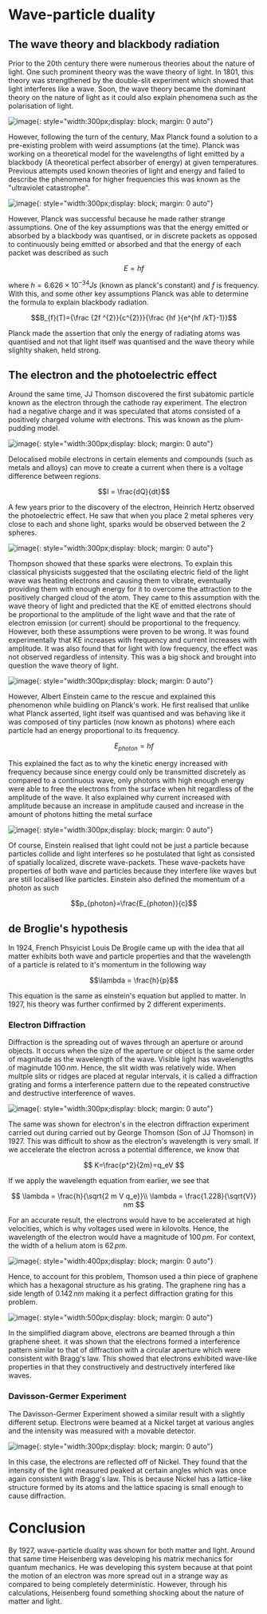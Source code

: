# Wave-particle duality

## The wave theory and blackbody radiation

Prior to the 20th century there were numerous theories about the nature of light. One such prominent theory was the wave theory of light. In 1801, this theory was strengthened by the double-slit experiment which showed that light interferes like a wave. Soon, the wave theory became the dominant theory on the nature of light as it could also explain phenomena such as the polarisation of light.

![image](img/double_slit.png){: style="width:300px;display: block; margin: 0 auto"}

However, following the turn of the century, Max Planck found a solution to a pre-existing problem with weird assumptions (at the time). Planck was working on a theoretical model for the wavelengths of light emitted by a blackbody (A theoretical perfect absorber of energy) at given temperatures. Previous attempts used known theories of light and energy and failed to describe the phenomena for higher frequencies this was known as the "ultraviolet catastrophe".

![image](img/blackbody.svg){: style="width:300px;display: block; margin: 0 auto"}

However, Planck was successful because he made rather strange assumptions. One of the key assumptions was that the energy emitted or absorbed by a blackbody was quantised, or in discrete packets as opposed to continuously being emitted or absorbed and that the energy of each packet was described as such

$$E=hf$$

where $h = 6.626 \times {10}^{-34} Js$ (known as planck's constant) and $f$ is frequency. With this, and some other key assumptions Planck was able to determine the formula to explain blackbody radiation.

$$B_{f}(T)={\frac {2f ^{2}}{c^{2}}}{\frac {hf }{e^{hf /kT}-1}}$$

Planck made the assertion that only the energy of radiating atoms was quantised and not that light itself was quantised and the wave theory while slighlty shaken, held strong.

## The electron and the photoelectric effect

Around the same time, JJ Thomson discovered the first subatomic particle known as the electron through the cathode ray experiment. The electron had a negative charge and it was speculated that atoms consisted of a positively charged volume with electrons. This was known as the plum-pudding model.

![image](img/plum_pudding.jpg){: style="width:300px;display: block; margin: 0 auto"}

Delocalised mobile electrons in certain elements and compounds (such as metals and alloys) can move to create a current when there is a voltage difference between regions.

$$I = \frac{dQ}{dt}$$

A few years prior to the discovery of the electron, Heinrich Hertz observed the photoelectric effect. He saw that when you place 2 metal spheres very close to each and shone light, sparks would be observed between the 2 spheres.

![image](img/photoelectric.png){: style="width:300px;display: block; margin: 0 auto"}

Thompson showed that these sparks were electrons. To explain this classical physicists suggested that the oscilating electric field of the light wave was heating electrons and causing them to vibrate, eventually providing them with enough energy for it to overcome the attraction to the positively charged cloud of the atom. They came to this assumption with the wave theory of light and predicted that the KE of emitted electrons should be proportional to the amplitude of the light wave and that the rate of electron emission (or current) should be proportional to the frequency. However, both these assumptions were proven to be wrong. It was found experimentally that KE increases with frequency and current increases with amplitude. It was also found that for light with low frequency, the effect was not observed regardless of intensity. This was a big shock and brought into question the wave theory of light.

![image](img/albert.jpg){: style="width:300px;display: block; margin: 0 auto"}

However, Albert Einstein came to the rescue and explained this phenomenon while buidling on Planck's work. He first realised that unlike what Planck asserted, light itself was quantised and was behaving like it was composed of tiny particles (now known as photons) where each particle had an energy proportional to its frequency.

$${E}_{photon}=hf$$

This explained the fact as to why the kinetic energy increased with frequency because since energy could only be transmitted discretely as compared to a continuous wave, only photons with high enough energy were able to free the electrons from the surface when hit regardless of the amplitude of the wave. It also explained why current increased with amplitude because an increase in amplitude caused and increase in the amount of photons hitting the metal surface

![image](img/wave_packet.gif){: style="width:300px;display: block; margin: 0 auto"}

Of course, Einstein realised that light could not be just a particle because particles collide and light interferes so he postulated that light as consisted of spatially localized, discrete wave-packets. These wave-packets have properties of both wave and particles because they interfere like waves but are still localised like particles. Einstein also defined the momentum of a photon as such

$$p_{photon}=\frac{E_{photon}}{c}$$

## de Broglie's hypothesis

In 1924, French Phsyicist Louis De Brogile came up with the idea that all matter exhibits both wave and particle properties and that the wavelength of a particle is related to it's momentum in the following way

$$\lambda = \frac{h}{p}$$

This equation is the same as einstein's equation but applied to matter. In 1927, his theory was further confirmed by 2 different experiments.

### Electron Diffraction

Diffraction is the spreading out of waves through an aperture or around objects. It occurs when the size of the aperture or object is the same order of magnitude as the wavelength of the wave. Visible light has wavelengths of maginutde $100 \, nm$. Hence, the slit width was relatively wide. When multple slits or ridges are placed at regular intervals, it is called a diffraction grating and forms a interference pattern due to the repeated constructive and destructive interference of waves.

![image](img/diffraction_grating.png){: style="width:300px;display: block; margin: 0 auto"}

The same was shown for electron's in the electron diffraction experiment carried out during carried out by George Thomson (Son of JJ Thomson) in 1927. This was difficult to show as the electron's wavelength is very small. If we accelerate the electron across a potential difference, we know that

$$
K=\frac{p^2}{2m}=q_eV
$$

If we apply the wavelength equation from earlier, we see that

$$
\lambda = \frac{h}{\sqrt{2 m V q_e}}\\
\lambda = \frac{1.228}{\sqrt{V}} nm
$$

For an accurate result, the electrons would have to be accelerated at high velocities, which is why voltages used were in kilovolts. Hence, the wavelength of the electron would have a magnitude of $100 \, pm$. For context, the width of a helium atom is $62 \, pm$.

![image](img/graphene.png){: style="width:400px;display: block; margin: 0 auto"}

Hence, to account for this problem, Thomson used a thin piece of graphene which has a hexagonal structure as his grating. The graphene ring has a side length of $0.142\,nm$ making it a perfect diffraction grating for this problem.

![image](img/electron_diffraction.png){: style="width:500px;display: block; margin: 0 auto"}

In the simplified diagram above, electrons are beamed through a thin graphene sheet. it was shown that the electrons formed a interference pattern similar to that of diffraction with a circular aperture which were consistent with Bragg's law. This showed that electrons exhibited wave-like properties in that they constructively and destructively interfered like waves.

### Davisson-Germer Experiment

The Davisson-Germer Experiment showed a similar result with a slightly different setup. Electrons were beamed at a Nickel target at various angles and the intensity was measured with a movable detector.

![image](img/davisson_g_setup.png){: style="width:300px;display: block; margin: 0 auto"}

In this case, the electrons are reflected off of Nickel. They found that the intensity of the light measured peaked at certain angles which was once again consistent with Bragg's law. This is because Nickel has a lattice-like structure formed by its atoms and the lattice spacing is small enough to cause diffraction.

# Conclusion

By 1927, wave-particle duality was shown for both matter and light. Around that same time Heisenberg was developing his matrix mechanics for quantum mechanics. He was developing this system because at that point the motion of an electron was more spread out in a strange way as compared to being completely deterministic. However, through his calculations, Heisenberg found something shocking about the nature of matter and light.



